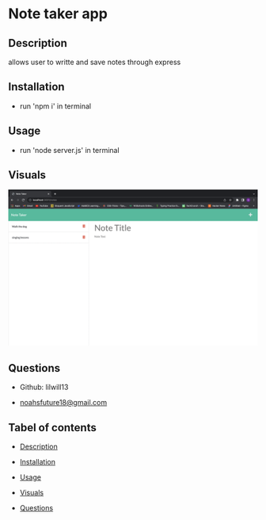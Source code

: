 # Note taker app
## Description
allows user to writte and save notes through express

## Installation

- run 'npm i' in terminal

## Usage
- run 'node server.js' in terminal

## Visuals
 ![](./images/ss1.png)

## Questions 

- Github: lilwill13

- noahsfuture18@gmail.com

## Tabel of contents

- [Description](#description)

- [Installation](#installation)

- [Usage](#usage)

- [Visuals](#visuals)

- [Questions](#questions)